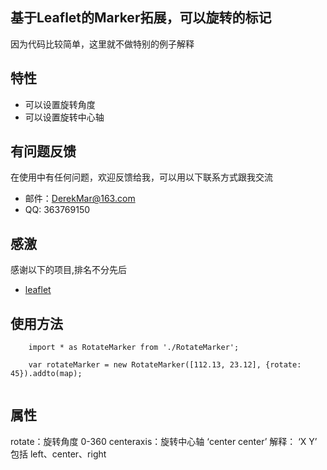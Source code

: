 ﻿## 基于Leaflet的Marker拓展，可以旋转的标记

因为代码比较简单，这里就不做特别的例子解释

## 特性

* 可以设置旋转角度
* 可以设置旋转中心轴

## 有问题反馈
在使用中有任何问题，欢迎反馈给我，可以用以下联系方式跟我交流

* 邮件：DerekMar@163.com
* QQ: 363769150


## 感激
感谢以下的项目,排名不分先后

* [leaflet](https://github.com/Leaflet/Leaflet) 

## 使用方法

```
	import * as RotateMarker from './RotateMarker';
	
	var rotateMarker = new RotateMarker([112.13, 23.12], {rotate: 45}).addto(map);
	
```
## 属性
rotate：旋转角度 0-360
centeraxis：旋转中心轴 ‘center center’ 解释： ‘X Y’ 包括 left、center、right
